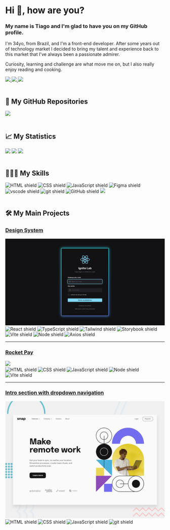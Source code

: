 # Hi 👋, how are you?

### My name is Tiago and I'm glad to have you on my GitHub profile.

I'm 34yo, from Brazil, and I'm a front-end developer. After some years out of technology market I decided to bring my talent and experience back to this market that I've always been a passionate admirer.

Curiosity, learning and challenge are what move me on, but I also really enjoy reading and cooking.

<div>
  <a href="https://www.linkedin.com/in/tascintra/" target="_blank" rel="noreferrer">
    <img src="https://img.shields.io/badge/LinkedIn-0077B5?style=for-the-badge&logo=linkedin&logoColor=white" />
  </a>
  <a href="https://discordapp.com/users/Tiago%20Silva#7043" target="_blank" rel="noreferrer">
    <img src="https://img.shields.io/badge/Discord-7289DA?style=for-the-badge&logo=discord&logoColor=white" />
  </a>
  <a href="mailto:tiago.slv@hotmail.com" target="_blank" rel="noreferrer">
    <img src="https://img.shields.io/badge/Hotmail-0078D4?style=for-the-badge&logo=microsoft-outlook&logoColor=white" />
  </a>
</div>

<br>

## 🌳 My GitHub Repositories
<div>
  <a href="https://github.com/tascintra?tab=repositories" target="_blank" rel="noreferrer">
    <img src="https://img.shields.io/badge/GitHub-000000?style=for-the-badge&logo=github&logoColor=white" />
  </a>
 </div>

<br>

## 📈 My Statistics
<div>
  <img height="150rem" src="https://github-readme-stats.vercel.app/api?username=tascintra&show_icons=true&theme=github_dark&include_all_commits=true&count_private=true" />
  <img height="150rem" src="https://streak-stats.demolab.com/?user=tascintra&theme=github-dark-blue" />
  <img height="152rem" src="https://github-readme-stats.vercel.app/api/top-langs/?username=tascintra&layout=compact&langs_count=16&theme=github_dark" />
</div>

<br>

## 🦹🏽‍♂️ My Skills
<div>
  <img src="https://img.shields.io/badge/HTML5-E34F26?style=for-the-badge&logo=html5&logoColor=white" alt="HTML shield" />
  <img src="https://img.shields.io/badge/CSS3-1572B6?style=for-the-badge&logo=css3&logoColor=white" alt="CSS shield" />
  <img src="https://img.shields.io/badge/JavaScript-F7DF1E?style=for-the-badge&logo=javascript&logoColor=black" alt="JavaScript shield" />
  <img src="https://img.shields.io/badge/Figma-F24E1E?style=for-the-badge&logo=figma&logoColor=white" alt="Figma shield" />
  <img src="https://img.shields.io/badge/Visual_Studio_Code-0078D4?style=for-the-badge&logo=visual%20studio%20code&logoColor=white" alt="vscode shield" />
  <img src="https://img.shields.io/badge/GIT-E44C30?style=for-the-badge&logo=git&logoColor=white" alt="git shield" />
  <img src="https://img.shields.io/badge/GitHub-000000?style=for-the-badge&logo=github&logoColor=white" alt="GitHub shield" />
  <img src="https://img.shields.io/badge/Design%20Thinking-470137?style=for-the-badge&logo=Adobe%20Creative%20Cloud&logoColor=white" />
</div>

<br>

## 🛠️ My Main Projects

### [Design System](https://github.com/tascintra/design-system-lab)
![](https://github.com/tascintra/design-system-lab/blob/master/design/preview.png)
<br>
<img src="https://img.shields.io/badge/React-20232A?style=for-the-badge&logo=react&logoColor=61DAFB" alt="React shield" />
<img src="https://img.shields.io/badge/TypeScript-007ACC?style=for-the-badge&logo=typescript&logoColor=white" alt="TypeScript shield" />
<img src="https://img.shields.io/badge/Tailwind_CSS-38B2AC?style=for-the-badge&logo=tailwind-css&logoColor=white" alt="Tailwind shield" />
<img src="https://img.shields.io/badge/-Storybook-ff4785?style=for-the-badge&logo=Storybook&logoColor=white" alt="Storybook shield" />
<img src="https://img.shields.io/badge/Vite-646CFF?style=for-the-badge&logo=Vite&logoColor=white" alt="Vite shield" />
<img src="https://img.shields.io/badge/Node.js-43853D?style=for-the-badge&logo=node.js&logoColor=white" alt="Node shield" />
<img src="https://img.shields.io/badge/Axios-5A29E4?style=for-the-badge&logo=Axios&logoColor=white" alt="Axios shield" />

---

### [Rocket Pay](https://github.com/tascintra/rocket-pay)
![](https://github.com/tascintra/rocket-pay/blob/main/.github/project.png)
<br>
<img src="https://img.shields.io/badge/HTML5-E34F26?style=for-the-badge&logo=html5&logoColor=white" alt="HTML shield" />
<img src="https://img.shields.io/badge/CSS3-1572B6?style=for-the-badge&logo=css3&logoColor=white" alt="CSS shield" />
<img src="https://img.shields.io/badge/JavaScript-F7DF1E?style=for-the-badge&logo=javascript&logoColor=black" alt="JavaScript shield" />
<img src="https://img.shields.io/badge/Node.js-43853D?style=for-the-badge&logo=node.js&logoColor=white" alt="Node shield" />
<img src="https://img.shields.io/badge/Vite-646CFF?style=for-the-badge&logo=Vite&logoColor=white" alt="Vite shield" />

---

### [Intro section with dropdown navigation](https://github.com/tascintra/intro-section-with-dropdown)
![](https://github.com/tascintra/intro-section-with-dropdown/blob/master/design/desktop-preview.jpg)
<br>
<img src="https://img.shields.io/badge/HTML5-E34F26?style=for-the-badge&logo=html5&logoColor=white" alt="HTML shield" />
<img src="https://img.shields.io/badge/CSS3-1572B6?style=for-the-badge&logo=css3&logoColor=white" alt="CSS shield" />
<img src="https://img.shields.io/badge/JavaScript-F7DF1E?style=for-the-badge&logo=javascript&logoColor=black" alt="JavaScript shield" />
<img src="https://img.shields.io/badge/GIT-E44C30?style=for-the-badge&logo=git&logoColor=white" alt="git shield" />

